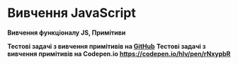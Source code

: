 # Вивчення JavaScript
**Вивчення функціоналу JS, Примітиви**

**Тестові задачі з вивчення примітивів на [GitHub](https://alexhlv.github.io/PrimitivesJS/)**
**Тестові задачі з вивчення примітивів на Сodepen.io https://codepen.io/hlv/pen/rNxypbR**
